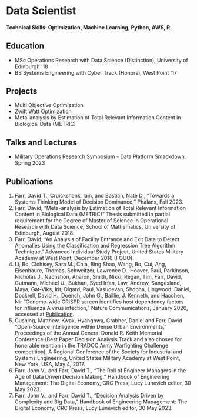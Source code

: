 # Data Scientist

#### Technical Skills: Optimization, Machine Learning, Python, AWS, R

## Education
- MSc Operations Research with Data Science (Distinction), University of Edinburgh '18
- BS Systems Engineering with Cyber Track (Honors), West Point '17

## Projects
- Multi Objective Optimization
- Zwift Watt Optimization
- Meta-analysis by Estimation of Total Relevant Information Content in Biological Data (METRIC)

## Talks and Lectures
- Military Operations Research Symposium - Data Platform Smackdown, Spring 2023


## Publications
1. Farr, David T., Cruickshank, Iain, and Bastian, Nate D., “Towards a Systems Thinking Model of Decision Dominance,” Phalanx, Fall 2023.
2. Farr, David, “Meta-analysis by Estimation of Total Relevant Information Content in Biological Data (METRIC)” Thesis submitted in partial requirement for the Degree of Master of Science in Operational Research with Data Science, School of Mathematics, University of Edinburgh, August 2018.
3. Farr, David, “An Analysis of Facility Entrance and Exit Data to Detect Anomalies Using the Classification and Regression Tree Algorithm Technique,” Advanced Individual Study Project, United States Military Academy at West Point, December 2016 (FOUO).
4. Li, Bo, Clohisey, Sara M., Chia, Bing Shao, Wang, Bo, Cui, Ang, Eisenhaure, Thomas, Schweitzer, Lawrence D., Hoover, Paul, Parkinson, Nicholas J., Nachshon, Aharon, Smith, Nikki, Regan, Tim, Farr, David, Gutmann, Michael U., Bukhari, Syed Irfan, Law, Andrew, Sangesland, Maya, Gat-Viks, Irit, Digard, Paul, Vasudevan, Shobha, Lingwood, Daniel, Dockrell, David H., Doench, John G., Baillie, J. Kenneth, and Hacohen, Nir “Genome-wide CRISPR screen identifies host dependency factors for influenza A virus infection,” Nature Communications, January 2020, accessed at [Publication](https://www.nature.com/articles/s41467-019-13965-x).
5. Cushing, Matthew, Kwak, Hyanghwa, Grabher, Daniel and Farr, David “Open-Source Intelligence within Dense Urban Environments,” Proceedings of the Annual General Donald R. Keith Memorial Conference (Best Paper Decision Analysis Track and also chosen for honorable mention in the TRADOC Army Warfighting Challenge competition), A Regional Conference of the Society for Industrial and Systems Engineering, United States Military Academy at West Point, New York, USA, May 4, 2017.
6. Farr, John V., and Farr, David T., “The Roll of Engineer Managers in the Age of Data Driven Decision Making,” Handbook of Engineering Management: The Digital Economy, CRC Press, Lucy Lunevich editor, 30 May 2023.
7. Farr, John V., and Farr, David T., “Decision Analysis Driven by Complexity and Big Data,” Handbook of Engineering Management: The Digital Economy, CRC Press, Lucy Lunevich editor, 30 May 2023.

